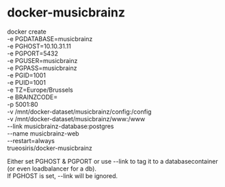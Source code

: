 # docker-musicbrainz

docker create \
 -e PGDATABASE=musicbrainz \
 -e PGHOST=10.10.31.11 \
 -e PGPORT=5432 \
 -e PGUSER=musicbrainz \
 -e PGPASS=musicbrainz \
 -e PGID=1001 \
 -e PUID=1001 \
 -e TZ=Europe/Brussels \
 -e BRAINZCODE= \
 -p 5001:80 \
 -v /mnt/docker-dataset/musicbrainz/config:/config \
 -v /mnt/docker-dataset/musicbrainz/www:/www \
 --link musicbrainz-database:postgres \
 --name musicbrainz-web \
 --restart=always \
 trueosiris/docker-musicbrainz

Either set PGHOST & PGPORT or use --link to tag it to a databasecontainer (or even loadbalancer for a db). \
If PGHOST is set, --link will be ignored.
